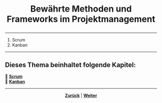 # <p align="center">Bewährte Methoden und Frameworks im Projektmanagement</p>
<!--
-> Kapitel/Inhalte fehlen in der neuen Struktur - gewollt oder vergessen zu übertragen?
-> Einleitung + Kapitelübersicht -->
---

1. Scrum
2. Kanban

---

**Dieses Thema beinhaltet folgende Kapitel:**
---

🔹 [**Scrum**](/docs/07-methoden_und_projekte/02-methoden/01-scrum/README.md)<br>
🔹 [**Kanban**](/docs/07-methoden_und_projekte/02-methoden/02-kanban/README.md) <br>

---

<p align="center">
<a href="/docs/07-methoden_und_projekte/01-projektmanagement/05-abschlussprojekt/README.md"><strong>Zurück</strong></a> | 
<a href="/docs/07-methoden_und_projekte/02-methoden/01-scrum/README.md"><strong>Weiter</strong></a>
</p>
